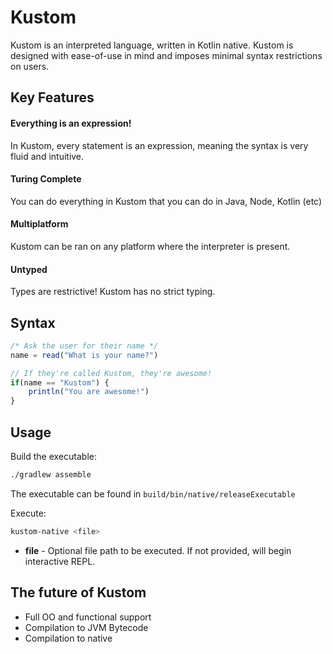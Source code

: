 # Kustom

Kustom is an interpreted language, written in Kotlin native. Kustom is designed with ease-of-use in mind and imposes
minimal syntax restrictions on users.

## Key Features

#### Everything is an expression!
In Kustom, every statement is an expression, meaning the syntax is very fluid and intuitive.

#### Turing Complete
You can do everything in Kustom that you can do in Java, Node, Kotlin (etc)

#### Multiplatform
Kustom can be ran on any platform where the interpreter is present.

#### Untyped
Types are restrictive! Kustom has no strict typing.

## Syntax

```javascript
/* Ask the user for their name */
name = read("What is your name?")

// If they're called Kustom, they're awesome!
if(name == "Kustom") {
    println("You are awesome!")
}
```
## Usage

Build the executable:

```bash
./gradlew assemble
```

The executable can be found in `build/bin/native/releaseExecutable`

Execute:

```bash
kustom-native <file>
```

- **file** - Optional file path to be executed. If not provided, will begin
interactive REPL.

## The future of Kustom

- Full OO and functional support
- Compilation to JVM Bytecode
- Compilation to native
